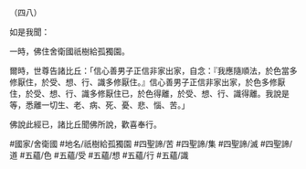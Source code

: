 （四八）

如是我聞：

一時，佛住舍衛國祇樹給孤獨園。

爾時，世尊告諸比丘：「信心善男子正信非家出家，自念：『我應隨順法，於色當多修厭住，於受、想、行、識多修厭住。』信心善男子正信非家出家，於色多修厭住，於受、想、行、識多修厭住已，於色得離，於受、想、行、識得離。我說是等，悉離一切生、老、病、死、憂、悲、惱、苦。」

佛說此經已，諸比丘聞佛所說，歡喜奉行。

#國家/舍衛國
#地名/祇樹給孤獨園
#四聖諦/苦
#四聖諦/集
#四聖諦/滅
#四聖諦/道
#五蘊/色
#五蘊/受
#五蘊/想
#五蘊/行
#五蘊/識
